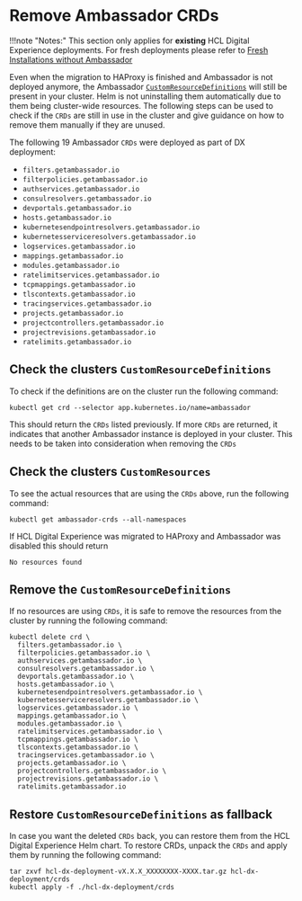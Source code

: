 # Remove Ambassador CRDs

!!!note "Notes:"
    This section only applies for **existing** HCL Digital Experience deployments. For fresh deployments please refer to [Fresh Installations without Ambassador](haproxy-fresh-installation.md)

Even when the migration to HAProxy is finished and Ambassador is not deployed anymore, the Ambassador [`CustomResourceDefinitions`](https://kubernetes.io/docs/concepts/extend-kubernetes/api-extension/custom-resources/) will still be present in your cluster. Helm is not uninstalling them automatically due to them being cluster-wide resources. The following steps can be used to check if the `CRDs` are still in use in the cluster and give guidance on how to remove them manually if they are unused.

The following 19 Ambassador `CRDs` were deployed as part of DX deployment:

- `filters.getambassador.io`
- `filterpolicies.getambassador.io`
- `authservices.getambassador.io`
- `consulresolvers.getambassador.io`
- `devportals.getambassador.io`
- `hosts.getambassador.io`
- `kubernetesendpointresolvers.getambassador.io`
- `kubernetesserviceresolvers.getambassador.io`
- `logservices.getambassador.io`
- `mappings.getambassador.io`
- `modules.getambassador.io`
- `ratelimitservices.getambassador.io`
- `tcpmappings.getambassador.io`
- `tlscontexts.getambassador.io`
- `tracingservices.getambassador.io`
- `projects.getambassador.io`
- `projectcontrollers.getambassador.io`
- `projectrevisions.getambassador.io`
- `ratelimits.getambassador.io`

## Check the clusters `CustomResourceDefinitions`

To check if the definitions are on the cluster run the following command:

```shell
kubectl get crd --selector app.kubernetes.io/name=ambassador
```

This should return the `CRDs` listed previously. If more `CRDs` are returned, it indicates that another Ambassador instance is deployed in your cluster. This needs to be taken into consideration when removing the `CRDs`

## Check the clusters `CustomResources`

To see the actual resources that are using the `CRDs` above, run the following command:

```shell
kubectl get ambassador-crds --all-namespaces
```

If HCL Digital Experience was migrated to HAProxy and Ambassador was disabled this should return

```
No resources found
```

## Remove the `CustomResourceDefinitions`

If no resources are using `CRDs`, it is safe to remove the resources from the cluster by running the following command:

```shell
kubectl delete crd \
  filters.getambassador.io \
  filterpolicies.getambassador.io \
  authservices.getambassador.io \
  consulresolvers.getambassador.io \
  devportals.getambassador.io \
  hosts.getambassador.io \
  kubernetesendpointresolvers.getambassador.io \
  kubernetesserviceresolvers.getambassador.io \
  logservices.getambassador.io \
  mappings.getambassador.io \
  modules.getambassador.io \
  ratelimitservices.getambassador.io \
  tcpmappings.getambassador.io \
  tlscontexts.getambassador.io \
  tracingservices.getambassador.io \
  projects.getambassador.io \
  projectcontrollers.getambassador.io \
  projectrevisions.getambassador.io \
  ratelimits.getambassador.io
```

## Restore  `CustomResourceDefinitions` as fallback

In case you want the deleted `CRDs` back,  you can restore them from the HCL Digital Experience Helm chart. To restore CRDs, unpack the `CRDs` and apply them by running the following command:

```console
tar zxvf hcl-dx-deployment-vX.X.X_XXXXXXXX-XXXX.tar.gz hcl-dx-deployment/crds
kubectl apply -f ./hcl-dx-deployment/crds
```
